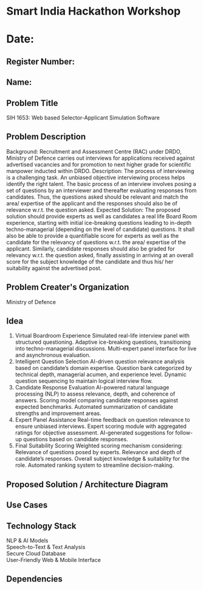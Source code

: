 # Smart India Hackathon Workshop
# Date:
## Register Number:
## Name:
## Problem Title
SIH 1653: Web based Selector-Applicant Simulation Software
## Problem Description
Background: Recruitment and Assessment Centre (RAC) under DRDO, Ministry of Defence carries out interviews for applications received against advertised vacancies and for promotion to next higher grade for scientific manpower inducted within DRDO. Description: The process of interviewing is a challenging task. An unbiased objective interviewing process helps identify the right talent. The basic process of an interview involves posing a set of questions by an interviewer and thereafter evaluating responses from candidates. Thus, the questions asked should be relevant and match the area/ expertise of the applicant and the responses should also be of relevance w.r.t. the question asked. Expected Solution: The proposed solution should provide experts as well as candidates a real life Board Room experience, starting with initial ice-breaking questions leading to in-depth techno-managerial (depending on the level of candidate) questions. It shall also be able to provide a quantifiable score for experts as well as the candidate for the relevancy of questions w.r.t. the area/ expertise of the applicant. Similarly, candidate responses should also be graded for relevancy w.r.t. the question asked, finally assisting in arriving at an overall score for the subject knowledge of the candidate and thus his/ her suitability against the advertised post.

## Problem Creater's Organization
Ministry of Defence

## Idea

1. Virtual Boardroom Experience
Simulated real-life interview panel with structured questioning.
Adaptive ice-breaking questions, transitioning into techno-managerial discussions.
Multi-expert panel interface for live and asynchronous evaluation.
2. Intelligent Question Selection
AI-driven question relevance analysis based on candidate’s domain expertise.
Question bank categorized by technical depth, managerial acumen, and experience level.
Dynamic question sequencing to maintain logical interview flow.
3. Candidate Response Evaluation
AI-powered natural language processing (NLP) to assess relevance, depth, and coherence of answers.
Scoring model comparing candidate responses against expected benchmarks.
Automated summarization of candidate strengths and improvement areas.
4. Expert Panel Assistance
Real-time feedback on question relevance to ensure unbiased interviews.
Expert scoring module with aggregated ratings for objective assessment.
AI-generated suggestions for follow-up questions based on candidate responses.
5. Final Suitability Scoring
Weighted scoring mechanism considering:
Relevance of questions posed by experts.
Relevance and depth of candidate’s responses.
Overall subject knowledge & suitability for the role.
Automated ranking system to streamline decision-making.


## Proposed Solution / Architecture Diagram


## Use Cases


## Technology Stack

NLP & AI Models   
Speech-to-Text & Text Analysis    
Secure Cloud Database   
User-Friendly Web & Mobile Interface    



## Dependencies

